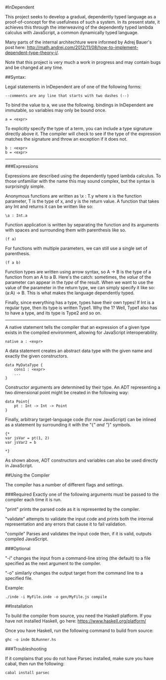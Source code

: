 #InDependent


This project seeks to develop a gradual, dependently typed language as a proof-of-concept for the usefulness of such a system. In its present state, it achieves this through the interweaving of the dependently typed lambda calculus with JavaScript, a common dynamically typed language.

Many parts of the internal architechture were informed by Adrej Bauer's post here: http://math.andrej.com/2012/11/08/how-to-implement-dependent-type-theory-i/.

Note that this project is very much a work in progress and may contain bugs and be changed at any time.

##Syntax:


Legal statements in InDependent are of one of the following forms:

    --comments are any line that starts with two dashes (--)

To bind the value <expr> to a, we use the following.
bindings in InDependent are immutable, so variables may only be bound once.

    a = <expr>

To explicitly specify the type of a term, you can include a type signature directly above it. The compiler will check to see if the type of the expression matches the signature and throw an exception if it does not.

    b : <expr>
    b = <expr>

------------
###Expressions

Expressions are described using the dependently typed lambda calculus. To those unfamiliar with the name this may sound complex, but the syntax is surprisingly simple.

Anonymous functions are written as \x : T.y where x is the function parameter, T is the type of x, and y is the return value. A function that takes any Int and returns it can be written like so:

    \a : Int.a

Function application is written by separating the function and its arguments with spaces and surrounding them with parenthesis like so.

    (f a)

For functions with multiple parameters, we can still use a single set of parenthesis.

    (f a b)

Function types are written using arrow syntax, so A -> B is the type of a function from an A to a B. Here's the catch: sometimes, the *value* of the parameter can appear in the *type* of the result. When we want to use the value of the parameter in the return type, we can simply specify it like so: (a:A) -> B. This is what makes the language dependently typed.

Finally, since everything has a type, types have their own types! If Int is a regular type, then its type is written Type1. Why the 1? Well, Type1 also has to have a type, and its type is Type2 and so on.

-----------

A native statement tells the compiler that an expression of a given type exists in the compiled environment, allowing for JavaScript interoperability.

    native a : <expr>

A data statement creates an abstract data type with the given name and exactly the given constructors. 

    data MyDataType {
        cons1 : <expr>
        ...
    }    

Constructor arguments are determined by their type. An ADT representing a two dimensional point might be created in the following way:

    data Point{
        pt : Int -> Int -> Point
    }

Finally, arbitrary target-language code (for now JavaScript) can be inlined as a statement by surrounding it with the "{*" and "*}" symbols.

    {*
    var jsVar = pt(1, 2)
    var jsVar2 = b
    
    *}

As shown above, ADT constructors and variables can also be used directly in JavaScript.

##Using the Compiler

The compiler has a number of different flags and settings.

###Required
Exactly one of the following arguments must be passed to the compiler each time it is run.

"print" prints the parsed code as it is represented by the compiler.

"validate" attempts to validate the input code and prints both the internal representation and any errors that cause it to fail validation.

"compile" Parses and validates the input code then, if it is valid, outputs compiled JavaScript.

###Optional

"-i" changes the input from a command-line string (the default) to a file specified as the next argument to the compiler.

"-o" similarly changes the output target from the command line to a specified file.

Example:

    ./inde -i MyFile.inde -o gen/MyFile.js compile

##Installation

To build the compiler from source, you need the Haskell platform. If you have not installed Haskell, go here: https://www.haskell.org/platform/

Once you have Haskell, run the following command to build from source:

    ghc -o inde DLRunner.hs

###Troubleshooting

If it complains that you do not have Parsec installed, make sure you have cabal, then run the following:

    cabal install parsec

